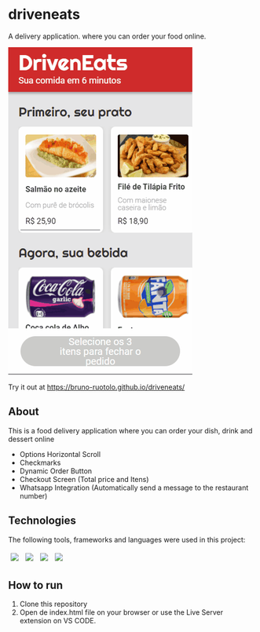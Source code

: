 # driveneats
A delivery application. where you can order your food online.

<img src="/assets/driveneats.gif" />

Try it out at https://bruno-ruotolo.github.io/driveneats/

## About

This is a food delivery application where you can order your dish, drink and dessert online

- Options Horizontal Scroll 
- Checkmarks 
- Dynamic Order Button
- Checkout Screen (Total price and Itens)
- Whatsapp Integration (Automatically send a message to the restaurant number)

## Technologies
The following tools, frameworks and languages were used in this project:<br>

<div>
  <img style='margin: 5px;' src="https://img.shields.io/badge/css-%231572B6.svg?style=for-the-badge&logo=css3&logoColor=white"/>
  <img style='margin: 5px;' src="https://img.shields.io/badge/html5-%23E34F26.svg?style=for-the-badge&logo=html5&logoColor=white"/>
  <img style='margin: 5px;' src="https://img.shields.io/badge/javascript-%23323330.svg?style=for-the-badge&logo=javascript&logoColor=%23F7DF1E"/>
  <img style='margin: 5px;' src="https://img.shields.io/badge/WhatsApp-25D366?style=for-the-badge&logo=whatsapp&logoColor=white"/>
</div>

## How to run

1. Clone this repository
2. Open de index.html file on your browser or use the Live Server extension on VS CODE.
